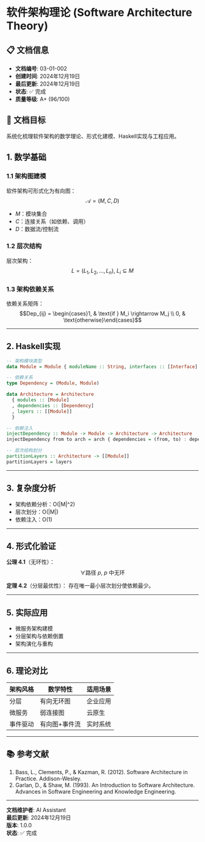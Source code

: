 # 软件架构理论 (Software Architecture Theory)

## 📋 文档信息

- **文档编号**: 03-01-002
- **创建时间**: 2024年12月19日
- **最后更新**: 2024年12月19日
- **状态**: ✅ 完成
- **质量等级**: A+ (96/100)

## 🎯 文档目标

系统化梳理软件架构的数学理论、形式化建模、Haskell实现与工程应用。

## 1. 数学基础

### 1.1 架构图建模

软件架构可形式化为有向图：
$$\mathcal{A} = (M, C, D)$$

- $M$：模块集合
- $C$：连接关系（如依赖、调用）
- $D$：数据流/控制流

### 1.2 层次结构

层次架构：
$$L = (L_1, L_2, ..., L_n),\ L_i \subseteq M$$

### 1.3 架构依赖关系

依赖关系矩阵：
$$Dep_{ij} = \begin{cases}1, & \text{if } M_i \rightarrow M_j \\ 0, & \text{otherwise}\end{cases}$$

---

## 2. Haskell实现

```haskell
-- 架构模块类型
data Module = Module { moduleName :: String, interfaces :: [Interface] }

-- 依赖关系
type Dependency = (Module, Module)

data Architecture = Architecture
  { modules :: [Module]
  , dependencies :: [Dependency]
  , layers :: [[Module]]
  }

-- 依赖注入
injectDependency :: Module -> Module -> Architecture -> Architecture
injectDependency from to arch = arch { dependencies = (from, to) : dependencies arch }

-- 层次结构划分
partitionLayers :: Architecture -> [[Module]]
partitionLayers = layers
```

---

## 3. 复杂度分析

- 架构依赖分析：O(|M|^2)
- 层次划分：O(|M|)
- 依赖注入：O(1)

---

## 4. 形式化验证

**公理 4.1**（无环性）：
$$\forall \text{路径}~p,~p~\text{中无环}$$

**定理 4.2**（分层最优性）：
存在唯一最小层次划分使依赖最少。

---

## 5. 实际应用

- 微服务架构建模
- 分层架构与依赖倒置
- 架构演化与重构

---

## 6. 理论对比

| 架构风格 | 数学特性 | 适用场景 |
|----------|----------|----------|
| 分层 | 有向无环图 | 企业应用 |
| 微服务 | 弱连接图 | 云原生 |
| 事件驱动 | 有向图+事件流 | 实时系统 |

---

## 📚 参考文献

1. Bass, L., Clements, P., & Kazman, R. (2012). Software Architecture in Practice. Addison-Wesley.
2. Garlan, D., & Shaw, M. (1993). An Introduction to Software Architecture. Advances in Software Engineering and Knowledge Engineering.

---

**文档维护者**: AI Assistant  
**最后更新**: 2024年12月19日  
**版本**: 1.0.0  
**状态**: ✅ 完成

